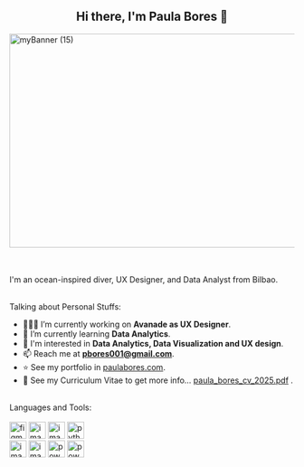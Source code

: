 
<h2 align="center" tabindex="-1" class="heading-element" dir="auto">Hi there, I'm <span class="color:#7368FF">Paula Bores</span> 👋</h2>
<img width="1411" height="378" alt="myBanner (15)" src="https://github.com/user-attachments/assets/9bd2e66f-537a-4833-9698-f95ae7fbd17d" />
<br><br><br>

I'm an ocean-inspired diver, UX Designer, and Data Analyst from Bilbao.<br><br>

Talking about Personal Stuffs: <br>

- 👨🏽‍💻 I’m currently working on **Avanade as UX Designer**.
- 🌱 I’m currently learning **Data Analytics**.
- 🤔 I'm interested in **Data Analytics, Data Visualization and UX design**.
- 📫 Reach me at **pbores001@gmail.com**.
- ⭐ See my portfolio in [paulabores.com](https://www.paulabores.com/).
- 📝 See my Curriculum Vitae to get more info... [paula_bores_cv_2025.pdf](https://github.com/user-attachments/files/21989099/paula_bores_cv_2025.pdf) .<br><br>


Languages and Tools: <br><br>
<img width="30" height="30" alt="figma_png" src="https://github.com/user-attachments/assets/72b61e8b-893d-4f92-a67a-9be6c7428542" />
<img width="30" height="30" alt="image" src="https://github.com/user-attachments/assets/18420b22-4d16-408e-9515-a4d070fe9332" />
<img width="30" height="30" alt="image" src="https://github.com/user-attachments/assets/0d0aaca5-f588-49da-bae8-eaf61cb6d670" />
<img width="30" height="30" alt="python" src="https://github.com/user-attachments/assets/ca4cc483-765a-40c9-8023-ab86809dcd7a" /> <br>
<img width="30" height="30" alt="image" src="https://github.com/user-attachments/assets/e95b517c-2290-4709-bb5b-6cdabf54ad27" />
<img width="30" height="30" alt="image" src="https://github.com/user-attachments/assets/d69f4ad3-4b97-4145-832c-bad29109e290" />
<img width="30" height="30" alt="powerBI" src="https://github.com/user-attachments/assets/1bd30b08-57d8-439f-9460-6bbe93512899" />
<img width="30" height="30" alt="powerapps" src="https://github.com/user-attachments/assets/e9223e90-8206-4a40-9dbd-edaee4401c5e" />






     
     
     
     



